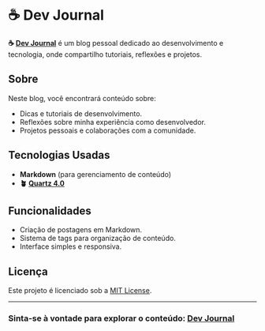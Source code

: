 # ☕ Dev Journal

**☕ [Dev Journal](https://blog.carlosdev.top/)** é um blog pessoal dedicado ao desenvolvimento e tecnologia, onde compartilho tutoriais, reflexões e projetos.

## Sobre

Neste blog, você encontrará conteúdo sobre:

- Dicas e tutoriais de desenvolvimento.
- Reflexões sobre minha experiência como desenvolvedor.
- Projetos pessoais e colaborações com a comunidade.

## Tecnologias Usadas

- **Markdown** (para gerenciamento de conteúdo)
- **🪴 [Quartz 4.0](https://quartz.jzhao.xyz/)**

## Funcionalidades

- Criação de postagens em Markdown.
- Sistema de tags para organização de conteúdo.
- Interface simples e responsiva.

## Licença

Este projeto é licenciado sob a [MIT License](LICENSE).

---

### Sinta-se à vontade para explorar o conteúdo: [Dev Journal](https://blog.carlosdev.top/)

